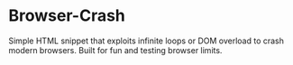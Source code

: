 # Browser-Crash
Simple HTML snippet that exploits infinite loops or DOM overload to crash modern browsers. Built for fun and testing browser limits. 
